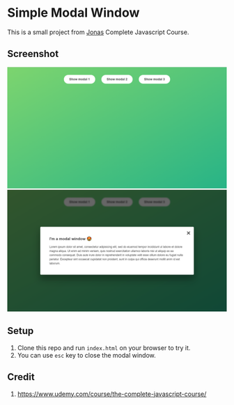 # Simple Modal Window

This is a small project from [Jonas](https://github.com/jonasschmedtmann) Complete Javascript Course.

## Screenshot

![Starting Screen](./img/s1.png)
![Modal View](./img/s2.png)

## Setup

1. Clone this repo and run `index.html` on your browser to try it.
2. You can use `esc` key to close the modal window.

## Credit

1. https://www.udemy.com/course/the-complete-javascript-course/

